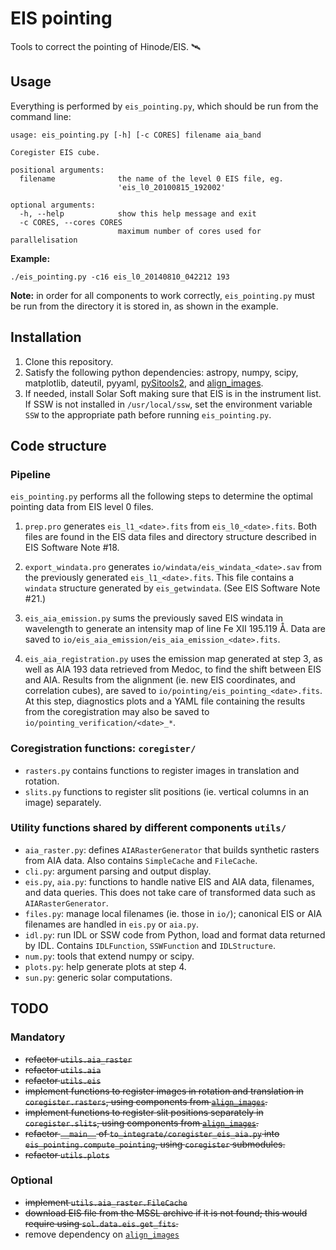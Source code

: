 # EIS pointing

Tools to correct the pointing of Hinode/EIS. 🛰

## Usage

Everything is performed by `eis_pointing.py`, which should be run from the
command line:

~~~
usage: eis_pointing.py [-h] [-c CORES] filename aia_band

Coregister EIS cube.

positional arguments:
  filename              the name of the level 0 EIS file, eg.
                        'eis_l0_20100815_192002'

optional arguments:
  -h, --help            show this help message and exit
  -c CORES, --cores CORES
                        maximum number of cores used for parallelisation
~~~

**Example:**

~~~
./eis_pointing.py -c16 eis_l0_20140810_042212 193
~~~

**Note:** in order for all components to work correctly, `eis_pointing.py` must
be run from the directory it is stored in, as shown in the example.

## Installation

1. Clone this repository.
2. Satisfy the following python dependencies: astropy, numpy, scipy,
   matplotlib, dateutil, pyyaml, [pySitools2], and [align_images].
3. If needed, install Solar Soft making sure that EIS is in the instrument list. If SSW
   is not installed in `/usr/local/ssw`, set the environment variable `SSW` to
   the appropriate path before running `eis_pointing.py`.

[pySitools2]: http://medocias.github.io/pySitools2_1.0/
[align_images]: https://git.ias.u-psud.fr/gpelouze/align_images


## Code structure

### Pipeline

`eis_pointing.py` performs all the following steps to determine the optimal
pointing data from EIS level 0 files.

1. `prep.pro` generates `eis_l1_<date>.fits` from `eis_l0_<date>.fits`. Both
   files are found in the EIS data files and directory structure described in
   EIS Software Note #18.

2. `export_windata.pro` generates `io/windata/eis_windata_<date>.sav` from the
   previously generated `eis_l1_<date>.fits`. This file contains a `windata`
   structure generated by `eis_getwindata`. (See EIS Software Note #21.)

3. `eis_aia_emission.py` sums the previously saved EIS windata in wavelength to
   generate an intensity map of line Fe XII 195.119 Å. Data are saved to
   `io/eis_aia_emission/eis_aia_emission_<date>.fits`.

4. `eis_aia_registration.py` uses the emission map generated at step 3, as well
   as AIA 193 data retrieved from Medoc, to find the shift between EIS and AIA.
   Results from the alignment (ie. new EIS coordinates, and correlation cubes),
   are saved to `io/pointing/eis_pointing_<date>.fits`. At this step,
   diagnostics plots and a YAML file containing the results from the
   coregistration may also be saved to `io/pointing_verification/<date>_*`.

### Coregistration functions: `coregister/`

- `rasters.py` contains functions to register images in translation and
  rotation.
- `slits.py` functions to register slit positions (ie. vertical columns in an
  image) separately.

### Utility functions shared by different components `utils/`

- `aia_raster.py`: defines `AIARasterGenerator` that builds synthetic rasters
  from AIA data. Also contains `SimpleCache` and `FileCache`.
- `cli.py`: argument parsing and output display.
- `eis.py`, `aia.py`: functions to handle native EIS and AIA data, filenames,
  and data queries. This does not take care of transformed data such as
  `AIARasterGenerator`.
- `files.py`: manage local filenames (ie. those in `io/`); canonical EIS or AIA
  filenames are handled in `eis.py` or `aia.py`.
- `idl.py`: run IDL or SSW code from Python, load and format data returned by
  IDL. Contains `IDLFunction`, `SSWFunction` and `IDLStructure`.
- `num.py`: tools that extend numpy or scipy.
- `plots.py`: help generate plots at step 4.
- `sun.py`: generic solar computations.


## TODO

### Mandatory

- ~~refactor `utils.aia_raster`~~
- ~~refactor `utils.aia`~~
- ~~refactor `utils.eis`~~
- ~~implement functions to register images in rotation and translation in
  `coregister.rasters`, using components from [`align_images`].~~
- ~~implement functions to register slit positions separately in
  `coregister.slits`, using components from [`align_images`].~~
- ~~refactor `__main__` of `to_integrate/coregister_eis_aia.py` into
  `eis_pointing.compute_pointing`, using `coregister` submodules.~~
- ~~refactor `utils.plots`~~

### Optional

- ~~implement `utils.aia_raster.FileCache`~~
- ~~download EIS file from the MSSL archive if it is not found; this would
  require using `sol.data.eis.get_fits`.~~
- remove dependency on [`align_images`]

[`align_images`]: https://git.ias.u-psud.fr/gpelouze/align_images
